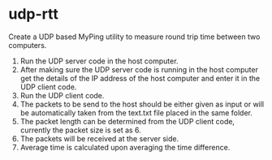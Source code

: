 # udp-rtt
Create a UDP based MyPing utility to measure round trip time between two computers.

1. Run the UDP server code in the host computer.
2. After making sure the UDP server code is running in the host computer get the details of the IP address of the host computer and enter it in the UDP client code.
3. Run the UDP client code.
4. The packets to be send to the host should be either given as input or will be automatically taken from the text.txt file placed in the same folder.
5. The packet length can be determined from the UDP client code, currently the packet size is set as 6.
6. The packets will be received at the server side.
7. Average time is calculated upon averaging the time difference.
